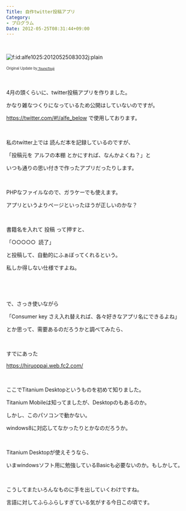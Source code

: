 ```yaml
---
Title: 自作twitter投稿アプリ
Category:
- プログラム
Date: 2012-05-25T08:31:44+09:00
---
```



&nbsp;

<img class="hatena-fotolife" title="f:id:alfe1025:20120525083032j:plain" src="https://cdn-ak.f.st-hatena.com/images/fotolife/a/alfe1025/20120525/20120525083032.jpg" alt="f:id:alfe1025:20120525083032j:plain" />

<span style="color: #333333; font-family: Verdana, Arial, sans-serif; font-size: 10px; line-height: 16px; text-align: left;">Original Update by</span><span style="color: #333333; font-family: Verdana, Arial, sans-serif; font-size: xx-small;"><span style="line-height: 16px;"><a href="https://www.flickr.com/photos/hunter0405/">&nbsp;TounoTouji</a></span></span>

&nbsp;

4月の頭くらいに、twitter投稿アプリを作りました。

かなり雑なつくりになっているため公開はしていないのですが。

<a href="https://twitter.com/#!/alfe_below">https://twitter.com/#!/alfe_below</a> で使用しております。

&nbsp;

私のtwitter上では 読んだ本を記録しているのですが、

「投稿元を アルフの本棚 とかにすれば、なんかよくね？」と

いつも通りの思い付きで作ったアプリだったりします。

&nbsp;

PHPなファイルなので、ガラケーでも使えます。

アプリというよりページといったほうが正しいのかな？

&nbsp;

書籍名を入れて 投稿 って押すと、

「○○○○○ &nbsp;読了」

と投稿して、自動的にふぁぼってくれるという。

私しか得しない仕様ですよね。

&nbsp;

&nbsp;

で、さっき使いながら

「Consumer key さえ入れ替えれば、各々好きなアプリ名にできるよね」

とか思って、需要あるのだろうかと調べてみたら、

&nbsp;

すでにあった

https://hiruoppai.web.fc2.com/

&nbsp;

ここでTitanium Desktopというものを初めて知りました。

Titanium Mobileは知ってましたが、Desktopのもあるのか。

しかし、このパソコンで動かない。

windows8に対応してなかったりとかなのだろうか。

&nbsp;

Titanium Desktopが使えそうなら、

いまwindowsソフト用に勉強しているBasicも必要ないのか。もしかして。

&nbsp;

こうしてまたいろんなものに手を出していくわけですね。

言語に対してふらふらしすぎている気がする今日この頃です。

&nbsp;

